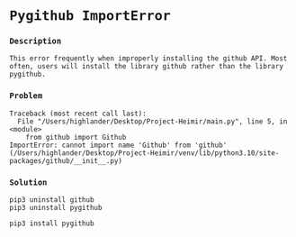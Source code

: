 # `Pygithub ImportError`

### `Description`
`This error frequently when improperly installing the github API. Most often, users will install the library github rather than the library pygithub.`

### `Problem`
```
Traceback (most recent call last):
  File "/Users/highlander/Desktop/Project-Heimir/main.py", line 5, in <module>
    from github import Github
ImportError: cannot import name 'Github' from 'github' (/Users/highlander/Desktop/Project-Heimir/venv/lib/python3.10/site-packages/github/__init__.py)
```

### `Solution`
```
pip3 uninstall github
pip3 uninstall pygithub

pip3 install pygithub
```
